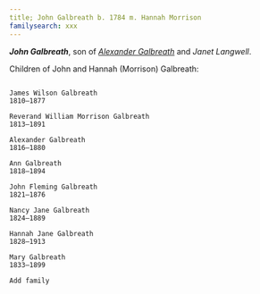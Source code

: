 ```yaml
---
title; John Galbreath b. 1784 m. Hannah Morrison
familysearch: xxx
---
```

***John Galbreath***, son of *[Alexander Galbreath](galbreath-alexander-1753.md)* and *Janet Langwell*.

Children of John and Hannah (Morrison) Galbreath:

```

James Wilson Galbreath
1810–1877

Reverand William Morrison Galbreath
1813–1891

Alexander Galbreath
1816–1880

Ann Galbreath
1818–1894

John Fleming Galbreath
1821–1876

Nancy Jane Galbreath
1824–1889

Hannah Jane Galbreath
1828–1913

Mary Galbreath
1833–1899

Add family
```
